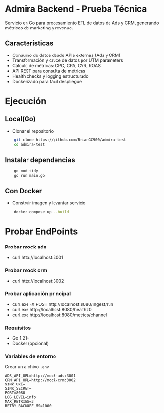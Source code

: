 # Admira Backend - Prueba Técnica

Servicio en Go para procesamiento ETL de datos de Ads y CRM, generando métricas de marketing y revenue.

## Características

- Consumo de datos desde APIs externas (Ads y CRM)
- Transformación y cruce de datos por UTM parameters
- Cálculo de métricas: CPC, CPA, CVR, ROAS
- API REST para consulta de métricas
- Health checks y logging estructurado
- Dockerizado para fácil despliegue

# Ejecución

## Local(Go)
- Clonar el repositorio
```bash
    git clone https://github.com/BrianGC900/admira-test
    cd admira-test
```

## Instalar dependencias
```bash
    go mod tidy
    go run main.go
```

## Con Docker
- Construir imagen y levantar servicio
```bash
    docker compose up --build
```
# Probar EndPoints 
### Probar mock ads
- curl http://localhost:3001

### Probar mock crm  
- curl http://localhost:3002

### Probar aplicación principal
- curl.exe -X POST http://localhost:8080/ingest/run
- curl.exe http://localhost:8080/healthz0
- curl.exe http://localhost:8080/metrics/channel

### Requisitos

- Go 1.21+
- Docker (opcional)

### Variables de entorno

Crear un archivo `.env` 

```env
ADS_API_URL=http://mock-ads:3001
CRM_API_URL=http://mock-crm:3002
SINK_URL=
SINK_SECRET=
PORT=8080
LOG_LEVEL=info
MAX_RETRIES=3
RETRY_BACKOFF_MS=1000
```
